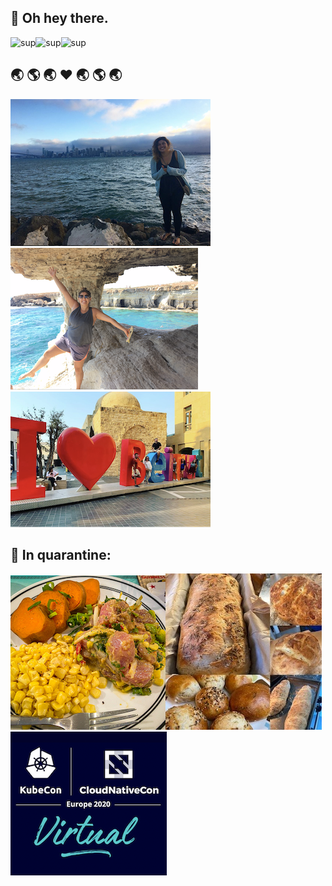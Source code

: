 ## 👋 Oh hey there.

![sup](https://media.giphy.com/media/ypqHf6pQ5kQEg/giphy.gif)![sup](https://media.giphy.com/media/ypqHf6pQ5kQEg/giphy.gif)![sup](https://media.giphy.com/media/ypqHf6pQ5kQEg/giphy.gif)


## 🌏  🌎  🌏 ❤️ 🌏  🌎  🌏

![sf](https://github.com/skhalife/skhalife/blob/master/img/sf.png)![cy](https://github.com/skhalife/skhalife/blob/master/img/cy.png)![lb](https://github.com/skhalife/skhalife/blob/master/img/lb.png) 

## 🌱 In quarantine:

![ceviche](https://github.com/skhalife/skhalife/blob/master/img/ceviche.jpg)![bread](https://github.com/skhalife/skhalife/blob/master/img/bread.jpg)![kubecon](https://github.com/skhalife/skhalife/blob/master/img/kubecon.png)
